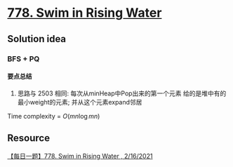 # [778. Swim in Rising Water](https://leetcode.com/problems/swim-in-rising-water/description/)

## Solution idea

### BFS + PQ

#### 要点总结
1. 思路与 2503 相同: 每次从minHeap中Pop出来的第一个元素 给的是堆中有的最小weight的元素; 并从这个元素expand邻居

Time complexity = $O(mn \log mn)$

## Resource
[【每日一题】778. Swim in Rising Water , 2/16/2021](https://www.youtube.com/watch?v=415Jyh8r1oc&ab_channel=HuifengGuan)